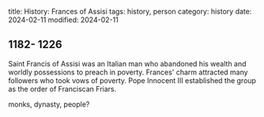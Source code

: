title: History: Frances of Assisi
tags: history, person
category: history
date: 2024-02-11
modified: 2024-02-11


 1182-
1226
-
Saint Francis of Assisi
 was an Italian man who abandoned his wealth and worldly possessions
 to preach in poverty. Frances' charm attracted many followers who
 took vows of poverty. Pope Innocent III established the group as
 the order of Franciscan Friars.

 monks, dynasty, people?



